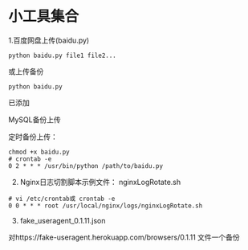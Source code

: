 # 小工具集合

1.百度网盘上传(baidu.py)

```
python baidu.py file1 file2...
```

或上传备份

```
python baidu.py
```

已添加

MySQL备份上传

定时备份上传：

```
chmod +x baidu.py
# crontab -e
0 2 * * * /usr/bin/python /path/to/baidu.py
```

2. Nginx日志切割脚本示例文件： nginxLogRotate.sh

```
# vi /etc/crontab或 crontab -e
0 0 * * * root /usr/local/nginx/logs/nginxLogRotate.sh
```

3. fake_useragent_0.1.11.json

对https://fake-useragent.herokuapp.com/browsers/0.1.11 文件一个备份